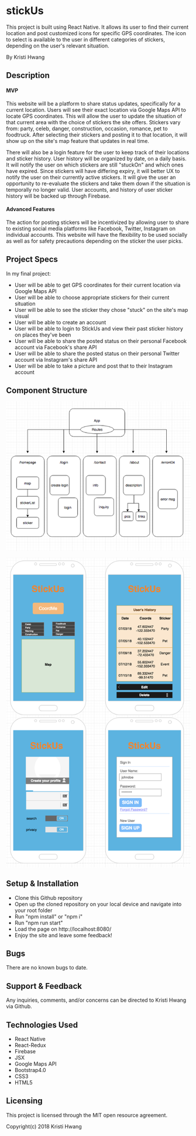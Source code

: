 # stickUs

This project is built using React Native.  It allows its user to find their current location and post customized icons for specific GPS coordinates.  The icon to select is available to the user in different categories of stickers, depending on the user's relevant situation. 

By Kristi Hwang

## Description

#### MVP

This website will be a platform to share status updates, specifically for a current location.  Users will see their exact location via Google Maps API to locate GPS coordinates.  This will allow the user to update the situation of that current area with the choice of stickers the site offers.  Stickers vary from: party, celeb, danger, construction, occasion, romance, pet to foodtruck.  After selecting their stickers and posting it to that location, it will show up on the site's map feature that updates in real time.  

There will also be a login feature for the user to keep track of their locations and sticker history.  User history will be organized by date, on a daily basis.  It will notify the user on which stickers are still "stuckOn" and which ones have expired.  Since stickers will have differing expiry, it will better UX to notify the user on their currently active stickers.  It will give the user an opportunity to re-evaluate the stickers and take them down if the situation is temporally no longer valid.  User accounts, and history of user sticker history will be backed up through Firebase.   

#### Advanced Features

The action for posting stickers will be incentivized by allowing user to share to existing social media platforms like Facebook, Twitter, Instagram on individual accounts.  This website will have the flexibility to be used socially as well as for safety precautions depending on the sticker the user picks.

## Project Specs

In my final project:
* User will be able to get GPS coordinates for their current location via Google Maps API
* User will be able to choose appropriate stickers for their current situation
* User will be able to see the sticker they chose "stuck" on the site's map visual
* User will be able to create an account
* User will be able to login to StickUs and view their past sticker history on places they've been
* User will be able to share the posted status on their personal Facebook account via Facebook's share API
* User will be able to share the posted status on their personal Twitter account via Instagram's share API
* User will be able to take a picture and post that to their Instagram account

## Component Structure

![alt text](src/assets/images/componentstructure.png "an initial sketch of state flow")

![alt text](src/assets/images/UI.png "a first look at the proposed user interface")

## Setup & Installation

* Clone this Github repository
* Open up the cloned repository on your local device and navigate into your root folder
* Run "npm install" or "npm i"
* Run "npm run start"
* Load the page on http://localhost:8080/
* Enjoy the site and leave some feedback!

## Bugs

There are no known bugs to date.

## Support & Feedback

Any inquiries, comments, and/or concerns can be directed to Kristi Hwang via Github.

## Technologies Used

* React Native
* React-Redux
* Firebase
* JSX
* Google Maps API
* Bootstrap4.0
* CSS3
* HTML5

## Licensing

This project is licensed through the MIT open resource agreement.

Copyright(c) 2018 Kristi Hwang

